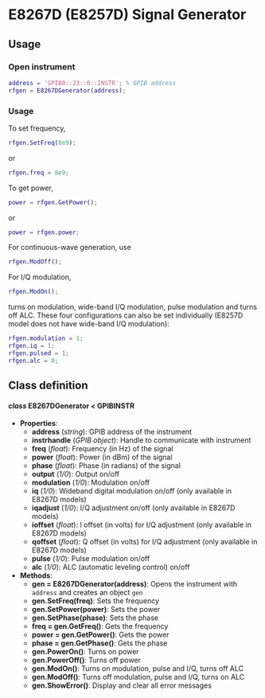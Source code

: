 # E8267D (E8257D) Signal Generator
## Usage
### Open instrument
```matlab
address = 'GPIB0::23::0::INSTR'; % GPIB address
rfgen = E8267DGenerator(address);
```
### Usage
To set frequency,
```matlab
rfgen.SetFreq(8e9);
```
or
```matlab
rfgen.freq = 8e9;
```
To get power,
```matlab
power = rfgen.GetPower();
```
or
```matlab
power = rfgen.power;
```
For continuous-wave generation, use
```matlab
rfgen.ModOff();
```
For I/Q modulation,
```matlab
rfgen.ModOn();
```
turns on modulation, wide-band I/Q modulation, pulse modulation and turns off ALC. These four configurations can also be set individually (E8257D model does not have wide-band I/Q modulation):
```matlab
rfgen.modulation = 1;
rfgen.iq = 1;
rfgen.pulsed = 1;
rfgen.alc = 0;
```

## Class definition
#### *class* E8267DGenerator < GPIBINSTR
* **Properties**: 
  * **address** (*string*): GPIB address of the instrument
  * **instrhandle** (*GPIB object*):  Handle to communicate with instrument
  * **freq** (*float*): Frequency (in Hz) of the signal
  * **power** (*float*): Power (in dBm) of the signal
  * **phase** (*float*): Phase (in radians) of the signal
  * **output** (*1/0*): Output on/off
  * **modulation** (*1/0*): Modulation on/off
  * **iq** (*1/0*): Wideband digital modulation on/off (only available in E8267D models)
  * **iqadjust** (*1/0*): I/Q adjustment on/off (only available in E8267D models)
  * **ioffset** (*float*): I offset (in volts) for I/Q adjustment (only available in E8267D models)
  * **qoffset** (*float*): Q offset (in volts) for I/Q adjustment (only available in E8267D models)
  * **pulse** (*1/0*): Pulse modulation on/off
  * **alc** (*1/0*): ALC (automatic leveling control) on/off
* **Methods**:
  * **gen = E8267DGenerator(address)**: Opens the instrument with `address` and creates an object `gen`
  * **gen.SetFreq(freq)**: Sets the frequency
  * **gen.SetPower(power)**: Sets the power
  * **gen.SetPhase(phase)**: Sets the phase
  * **freq = gen.GetFreq()**: Gets the frequency
  * **power = gen.GetPower()**: Gets the power
  * **phase = gen.GetPhase()**: Gets the phase
  * **gen.PowerOn()**: Turns on power
  * **gen.PowerOff()**: Turns off power
  * **gen.ModOn()**: Turns on modulation, pulse and I/Q, turns off ALC
  * **gen.ModOff()**: Turns off modulation, pulse and I/Q, turns on ALC
  * **gen.ShowError()**: Display and clear all error messages
